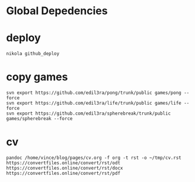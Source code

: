# Global Depedencies
	
	
# deploy
	nikola github_deploy	

# copy games
	svn export https://github.com/edil3ra/pong/trunk/public games/pong --force
	svn export https://github.com/edil3ra/life/trunk/public games/life --force
	svn export https://github.com/edil3ra/spherebreak/trunk/public games/spherebreak --force


# cv
    pandoc /home/vince/blog/pages/cv.org -f org -t rst -o ~/tmp/cv.rst
    https://convertfiles.online/convert/rst/odt
    https://convertfiles.online/convert/rst/docx
    https://convertfiles.online/convert/rst/pdf
